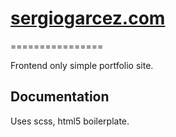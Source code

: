 # [sergiogarcez.com](http://sergiogarcez.com)

================

Frontend only simple portfolio site.


## Documentation

Uses scss, html5 boilerplate.
